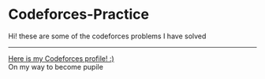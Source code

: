 # Codeforces-Practice
Hi!
these are some of the codeforces problems I have solved
<hr>
<a href="https://codeforces.com/profile/Mike...">Here is my Codeforces profile! :)</a> 
<br>
On my way to become pupile

